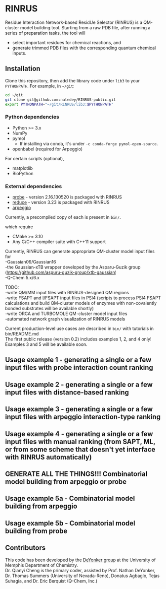 # RINRUS

Residue Interaction Network-based ResidUe Selector (RINRUS) is a QM-cluster model building tool.  Starting from a raw PDB file, after running a series of preparation tasks, the tool will
- select important residues for chemical reactions, and
- generate trimmed PDB files with the corresponding quantum chemical inputs.

## Installation

Clone this repository, then add the library code under `lib3` to your `PYTHONPATH`. For example, in `~/git`:
``` bash
cd ~/git
git clone git@github.com:natedey/RINRUS-public.git
export PYTHONPATH="~/git/RINRUS/lib3:$PYTHONPATH"
```

### Python dependencies

- Python >= 3.x
- NumPy
- pymol
  - If installing via conda, it's under `-c conda-forge pymol-open-source`.
- openbabel (required for Arpeggio)

For certain scripts (optional),
- matplotlib
- BioPython

### External dependencies

- [probe](https://github.com/rlabduke/probe) - version 2.16.130520 is packaged with RINRUS
- [reduce](https://github.com/rlabduke/reduce) - version 3.23 is packaged with RINRUS
- [arpeggio](http://biosig.unimelb.edu.au/arpeggioweb)

Currently, a precompiled copy of each is present in `bin/`.

which require
- CMake >= 3.10
- Any C/C++ compiler suite with C++11 support

Currently, RINRUS can generate appropriate QM-cluster model input files for  
-Gaussian09/Gaussian16  
-the Gaussian-xTB wrapper developed by the Asparu-Guzik group (https://github.com/aspuru-guzik-group/xtb-gaussian)  
-Q-Chem 5.x/6.x  

TODO:  
-write QM/MM input files with RINRUS-designed QM regions  
-write FSAPT and I/FSAPT input files in PSI4 (scripts to process PSI4 FSAPT calculations and build QM-cluster models of enzymes with non-covalently bonded substrates will be available shortly)  
-write ORCA and TURBOMOLE QM-cluster model input files  
-automated network graph visualization of RINRUS models  

Current production-level use cases are described in `bin/` with tutorials in bin/README.md  
The first public release (version 0.2) includes examples 1, 2, and 4 only! Examples 3 and 5 will be available soon.  

## Usage example 1 - generating a single or a few input files with probe interaction count ranking 

## Usage example 2 - generating a single or a few input files with distance-based ranking

## Usage example 3 - generating a single or a few input files with arpeggio interaction-type ranking

## Usage example 4 - generating a single or a few input files with manual ranking (from SAPT, ML, or from some scheme that doesn't yet interface with RINRUS automatically)

## GENERATE ALL THE THINGS!!! Combinatorial model building from arpeggio or probe
## Usage example 5a - Combinatorial model building from arpeggio
## Usage example 5b - Combinatorial model building from probe

## Contributors
This code has been developed by the [DeYonker group](https://www.memphis.edu/chem/faculty-deyonker/index.php) at the University of Memphis Department of Chemistry.  
Dr. Qianyi Cheng is the primary coder, assisted by Prof. Nathan DeYonker, Dr. Thomas Summers (University of Nevada-Reno), Donatus Agbaglo, Tejas Suhagia, and Dr. Eric Berquist (Q-Chem, Inc.)
